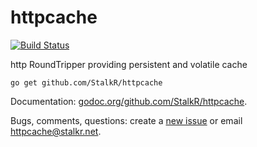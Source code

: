 # httpcache

[![Build Status][1]][2]

http RoundTripper providing persistent and volatile cache

`go get github.com/StalkR/httpcache`

Documentation: [godoc.org/github.com/StalkR/httpcache][3].

Bugs, comments, questions: create a [new issue][4] or email [httpcache@stalkr.net][5].

[1]: https://secure.travis-ci.org/StalkR/httpcache.png
[2]: http://www.travis-ci.org/StalkR/httpcache
[3]: http://godoc.org/github.com/StalkR/httpcache
[4]: https://github.com/StalkR/httpcache/issues/new
[5]: mailto:httpcache@stalkr.net
